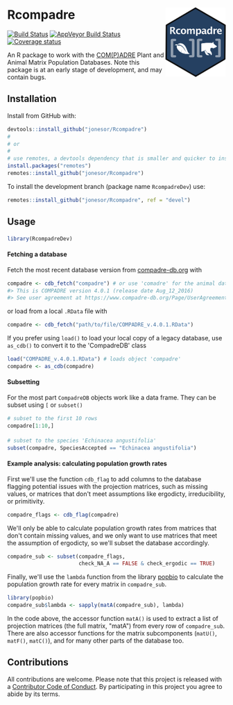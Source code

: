 
<!-- README.md is generated from README.Rmd. Please edit that file -->
Rcompadre <img src="man/figures/logo.png" height="160px" align="right" />
=========================================================================

[![Build Status](https://travis-ci.org/jonesor/Rcompadre.svg?branch=devel)](https://travis-ci.org/jonesor/Rcompadre) [![AppVeyor Build Status](https://ci.appveyor.com/api/projects/status/github/jonesor/Rcompadre?branch=devel&svg=true)](https://ci.appveyor.com/project/jonesor/Rcompadre) [![Coverage status](https://codecov.io/gh/jonesor/Rcompadre/branch/devel/graph/badge.svg)](https://codecov.io/github/jonesor/Rcompadre?branch=devel)

An R package to work with the [COM(P)ADRE](https://www.compadre-db.org/) Plant and Animal Matrix Population Databases. Note this package is at an early stage of development, and may contain bugs.

Installation
------------

Install from GitHub with:

``` r
devtools::install_github("jonesor/Rcompadre")
#
# or
#
# use remotes, a devtools dependency that is smaller and quicker to install
install.packages("remotes")
remotes::install_github("jonesor/Rcompadre")
```

To install the development branch (package name `RcompadreDev`) use:

``` r
remotes::install_github("jonesor/Rcompadre", ref = "devel")
```

Usage
-----

``` r
library(RcompadreDev)
```

#### Fetching a database

Fetch the most recent database version from [compadre-db.org](https://www.compadre-db.org/) with

``` r
compadre <- cdb_fetch("compadre") # or use 'comadre' for the animal database
#> This is COMPADRE version 4.0.1 (release date Aug_12_2016)
#> See user agreement at https://www.compadre-db.org/Page/UserAgreement
```

or load from a local `.RData` file with

``` r
compadre <- cdb_fetch("path/to/file/COMPADRE_v.4.0.1.RData")
```

If you prefer using `load()` to load your local copy of a legacy database, use `as_cdb()` to convert it to the 'CompadreDB' class

``` r
load("COMPADRE_v.4.0.1.RData") # loads object 'compadre'
compadre <- as_cdb(compadre)
```

#### Subsetting

For the most part `CompadreDB` objects work like a data frame. They can be subset using `[` or `subset()`

``` r
# subset to the first 10 rows
compadre[1:10,]

# subset to the species 'Echinacea angustifolia'
subset(compadre, SpeciesAccepted == "Echinacea angustifolia")
```

#### Example analysis: calculating population growth rates

First we'll use the function `cdb_flag` to add columns to the database flagging potential issues with the projection matrices, such as missing values, or matrices that don't meet assumptions like ergodicty, irreducibility, or primitivity.

``` r
compadre_flags <- cdb_flag(compadre)
```

We'll only be able to calculate population growth rates from matrices that don't contain missing values, and we only want to use matrices that meet the assumption of ergodicty, so we'll subset the database accordingly.

``` r
compadre_sub <- subset(compadre_flags,
                       check_NA_A == FALSE & check_ergodic == TRUE)
```

Finally, we'll use the `lambda` function from the library [popbio](https://github.com/cstubben/popbio) to calculate the population growth rate for every matrix in `compadre_sub`.

``` r
library(popbio)
compadre_sub$lambda <- sapply(matA(compadre_sub), lambda)
```

In the code above, the accessor function `matA()` is used to extract a list of projection matrices (the full matrix, "matA") from every row of `compadre_sub`. There are also accessor functions for the matrix subcomponents (`matU()`, `matF()`, `matC()`), and for many other parts of the database too.

Contributions
-------------

All contributions are welcome. Please note that this project is released with a [Contributor Code of Conduct](CONDUCT.md). By participating in this project you agree to abide by its terms.
